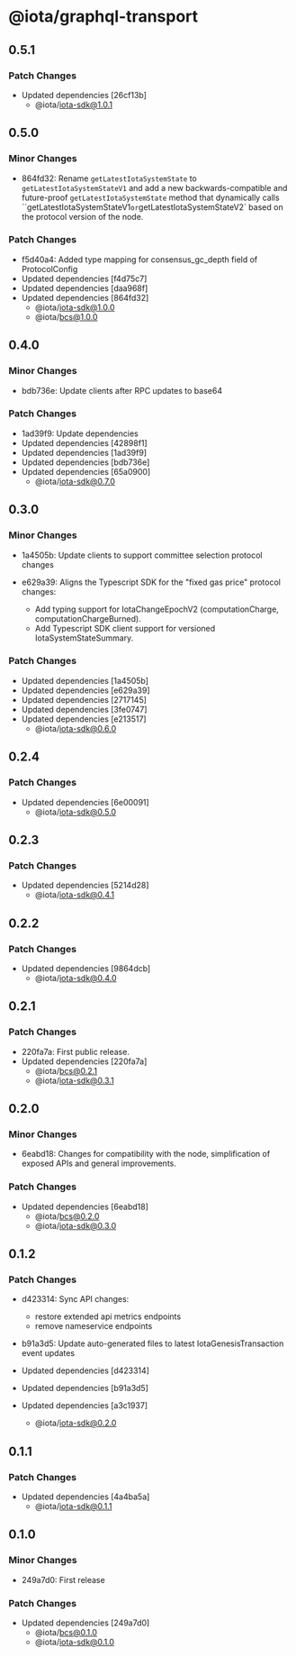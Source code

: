 # @iota/graphql-transport

## 0.5.1

### Patch Changes

-   Updated dependencies [26cf13b]
    -   @iota/iota-sdk@1.0.1

## 0.5.0

### Minor Changes

-   864fd32: Rename `getLatestIotaSystemState` to `getLatestIotaSystemStateV1` and add a new
    backwards-compatible and future-proof `getLatestIotaSystemState` method that dynamically calls
    ``getLatestIotaSystemStateV1`or`getLatestIotaSystemStateV2` based on the protocol version of the
    node.

### Patch Changes

-   f5d40a4: Added type mapping for consensus_gc_depth field of ProtocolConfig
-   Updated dependencies [f4d75c7]
-   Updated dependencies [daa968f]
-   Updated dependencies [864fd32]
    -   @iota/iota-sdk@1.0.0
    -   @iota/bcs@1.0.0

## 0.4.0

### Minor Changes

-   bdb736e: Update clients after RPC updates to base64

### Patch Changes

-   1ad39f9: Update dependencies
-   Updated dependencies [42898f1]
-   Updated dependencies [1ad39f9]
-   Updated dependencies [bdb736e]
-   Updated dependencies [65a0900]
    -   @iota/iota-sdk@0.7.0

## 0.3.0

### Minor Changes

-   1a4505b: Update clients to support committee selection protocol changes
-   e629a39: Aligns the Typescript SDK for the "fixed gas price" protocol changes:

    -   Add typing support for IotaChangeEpochV2 (computationCharge, computationChargeBurned).
    -   Add Typescript SDK client support for versioned IotaSystemStateSummary.

### Patch Changes

-   Updated dependencies [1a4505b]
-   Updated dependencies [e629a39]
-   Updated dependencies [2717145]
-   Updated dependencies [3fe0747]
-   Updated dependencies [e213517]
    -   @iota/iota-sdk@0.6.0

## 0.2.4

### Patch Changes

-   Updated dependencies [6e00091]
    -   @iota/iota-sdk@0.5.0

## 0.2.3

### Patch Changes

-   Updated dependencies [5214d28]
    -   @iota/iota-sdk@0.4.1

## 0.2.2

### Patch Changes

-   Updated dependencies [9864dcb]
    -   @iota/iota-sdk@0.4.0

## 0.2.1

### Patch Changes

-   220fa7a: First public release.
-   Updated dependencies [220fa7a]
    -   @iota/bcs@0.2.1
    -   @iota/iota-sdk@0.3.1

## 0.2.0

### Minor Changes

-   6eabd18: Changes for compatibility with the node, simplification of exposed APIs and general
    improvements.

### Patch Changes

-   Updated dependencies [6eabd18]
    -   @iota/bcs@0.2.0
    -   @iota/iota-sdk@0.3.0

## 0.1.2

### Patch Changes

-   d423314: Sync API changes:

    -   restore extended api metrics endpoints
    -   remove nameservice endpoints

-   b91a3d5: Update auto-generated files to latest IotaGenesisTransaction event updates
-   Updated dependencies [d423314]
-   Updated dependencies [b91a3d5]
-   Updated dependencies [a3c1937]
    -   @iota/iota-sdk@0.2.0

## 0.1.1

### Patch Changes

-   Updated dependencies [4a4ba5a]
    -   @iota/iota-sdk@0.1.1

## 0.1.0

### Minor Changes

-   249a7d0: First release

### Patch Changes

-   Updated dependencies [249a7d0]
    -   @iota/bcs@0.1.0
    -   @iota/iota-sdk@0.1.0
